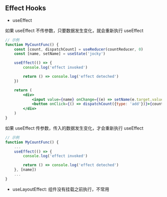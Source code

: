 ## Effect Hooks

-   useEffect

如果 useEffect 不传参数，只要数据发生变化，就会重新执行 useEffect

```jsx
// 示例
function MyCountFunc() {
    const [count, dispatchCount] = useReducer(countReducer, 0)
    const [name, setName] = useState('jocky')

    useEffect(() => {
        console.log('effect invoked')

        return () => console.log('effect deteched')
    })

    return (
        <div>
            <input value={name} onChange={(e) => setName(e.target.value)}>
            <button onClick={() => dispatchCount({type: 'add'})}>{count}</button>
        </div>
    )
}
```

如果 useEffect 传参数，传入的数据发生变化，才会重新执行 useEffect

```jsx
// 示例
function MyCountFunc() {
    ...
    useEffect(() => {
        console.log('effect invoked')

        return () => console.log('effect deteched')
    }, [name])
    ...
}
```

-   useLayoutEffect: 组件没有挂载之前执行，不常用
